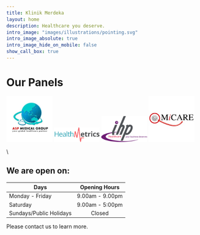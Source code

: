 ```yaml
---
title: Klinik Merdeka
layout: home
description: Healthcare you deserve.
intro_image: "images/illustrations/pointing.svg"
intro_image_absolute: true
intro_image_hide_on_mobile: false
show_call_box: true
---
```


# Our Panels
<img src="./images/panel/asp.jpg" width="120px" />
<img src="./images/panel/healthmetrics.png" width="120px" />
<img src="./images/panel/IHP.png" width="120px" />
<img src="./images/panel/micare.jpeg" width="120px" />

\

## We are open on: 

| Days                                  | Opening Hours   |
| ------------------------------------- | :-------------: |
| Monday - Friday                       | 9.00am - 9.00pm |
| Saturday                              | 9.00am - 5:00pm |
| Sundays/Public Holidays               | Closed          |      

Please contact us to learn more.
